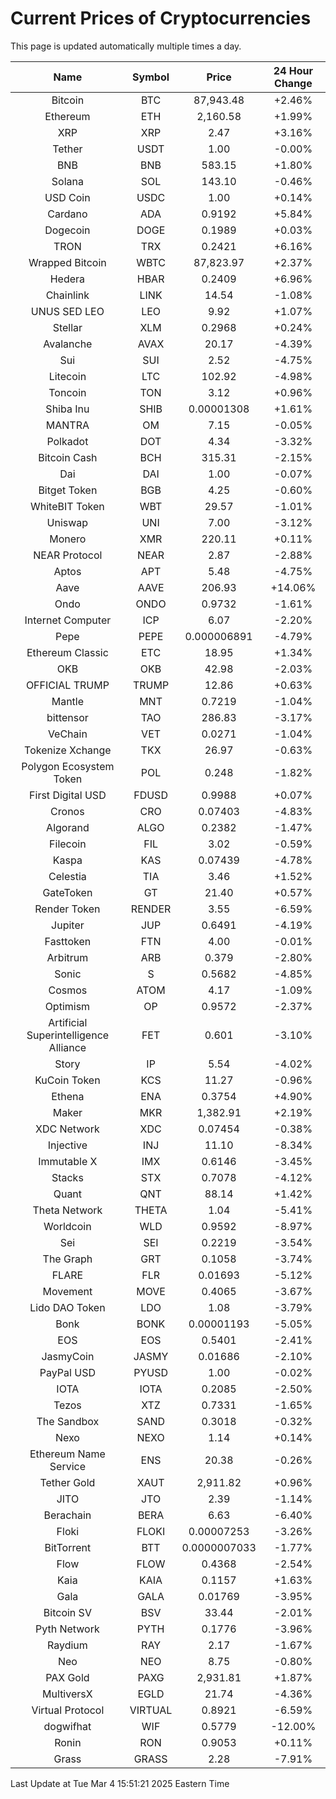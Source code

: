 # Current Prices of Cryptocurrencies
This page is updated automatically multiple times a day.

| Name | Symbol | Price | 24 Hour Change |
| :---: |:---:| :---: | :---: |
| Bitcoin | BTC | 87,943.48 | +2.46% |
| Ethereum | ETH | 2,160.58 | +1.99% |
| XRP | XRP | 2.47 | +3.16% |
| Tether | USDT | 1.00 | -0.00% |
| BNB | BNB | 583.15 | +1.80% |
| Solana | SOL | 143.10 | -0.46% |
| USD Coin | USDC | 1.00 | +0.14% |
| Cardano | ADA | 0.9192 | +5.84% |
| Dogecoin | DOGE | 0.1989 | +0.03% |
| TRON | TRX | 0.2421 | +6.16% |
| Wrapped Bitcoin | WBTC | 87,823.97 | +2.37% |
| Hedera | HBAR | 0.2409 | +6.96% |
| Chainlink | LINK | 14.54 | -1.08% |
| UNUS SED LEO | LEO | 9.92 | +1.07% |
| Stellar | XLM | 0.2968 | +0.24% |
| Avalanche | AVAX | 20.17 | -4.39% |
| Sui | SUI | 2.52 | -4.75% |
| Litecoin | LTC | 102.92 | -4.98% |
| Toncoin | TON | 3.12 | +0.96% |
| Shiba Inu | SHIB | 0.00001308 | +1.61% |
| MANTRA | OM | 7.15 | -0.05% |
| Polkadot | DOT | 4.34 | -3.32% |
| Bitcoin Cash | BCH | 315.31 | -2.15% |
| Dai | DAI | 1.00 | -0.07% |
| Bitget Token | BGB | 4.25 | -0.60% |
| WhiteBIT Token | WBT | 29.57 | -1.01% |
| Uniswap | UNI | 7.00 | -3.12% |
| Monero | XMR | 220.11 | +0.11% |
| NEAR Protocol | NEAR | 2.87 | -2.88% |
| Aptos | APT | 5.48 | -4.75% |
| Aave | AAVE | 206.93 | +14.06% |
| Ondo | ONDO | 0.9732 | -1.61% |
| Internet Computer | ICP | 6.07 | -2.20% |
| Pepe | PEPE | 0.000006891 | -4.79% |
| Ethereum Classic | ETC | 18.95 | +1.34% |
| OKB | OKB | 42.98 | -2.03% |
| OFFICIAL TRUMP | TRUMP | 12.86 | +0.63% |
| Mantle | MNT | 0.7219 | -1.04% |
| bittensor | TAO | 286.83 | -3.17% |
| VeChain | VET | 0.0271 | -1.04% |
| Tokenize Xchange | TKX | 26.97 | -0.63% |
| Polygon Ecosystem Token | POL | 0.248 | -1.82% |
| First Digital USD | FDUSD | 0.9988 | +0.07% |
| Cronos | CRO | 0.07403 | -4.83% |
| Algorand | ALGO | 0.2382 | -1.47% |
| Filecoin | FIL | 3.02 | -0.59% |
| Kaspa | KAS | 0.07439 | -4.78% |
| Celestia | TIA | 3.46 | +1.52% |
| GateToken | GT | 21.40 | +0.57% |
| Render Token | RENDER | 3.55 | -6.59% |
| Jupiter | JUP | 0.6491 | -4.19% |
| Fasttoken | FTN | 4.00 | -0.01% |
| Arbitrum | ARB | 0.379 | -2.80% |
| Sonic | S | 0.5682 | -4.85% |
| Cosmos | ATOM | 4.17 | -1.09% |
| Optimism | OP | 0.9572 | -2.37% |
| Artificial Superintelligence Alliance | FET | 0.601 | -3.10% |
| Story | IP | 5.54 | -4.02% |
| KuCoin Token | KCS | 11.27 | -0.96% |
| Ethena | ENA | 0.3754 | +4.90% |
| Maker | MKR | 1,382.91 | +2.19% |
| XDC Network | XDC | 0.07454 | -0.38% |
| Injective | INJ | 11.10 | -8.34% |
| Immutable X | IMX | 0.6146 | -3.45% |
| Stacks | STX | 0.7078 | -4.12% |
| Quant | QNT | 88.14 | +1.42% |
| Theta Network | THETA | 1.04 | -5.41% |
| Worldcoin | WLD | 0.9592 | -8.97% |
| Sei | SEI | 0.2219 | -3.54% |
| The Graph | GRT | 0.1058 | -3.74% |
| FLARE | FLR | 0.01693 | -5.12% |
| Movement | MOVE | 0.4065 | -3.67% |
| Lido DAO Token | LDO | 1.08 | -3.79% |
| Bonk | BONK | 0.00001193 | -5.05% |
| EOS | EOS | 0.5401 | -2.41% |
| JasmyCoin | JASMY | 0.01686 | -2.10% |
| PayPal USD | PYUSD | 1.00 | -0.02% |
| IOTA | IOTA | 0.2085 | -2.50% |
| Tezos | XTZ | 0.7331 | -1.65% |
| The Sandbox | SAND | 0.3018 | -0.32% |
| Nexo | NEXO | 1.14 | +0.14% |
| Ethereum Name Service | ENS | 20.38 | -0.26% |
| Tether Gold | XAUT | 2,911.82 | +0.96% |
| JITO | JTO | 2.39 | -1.14% |
| Berachain | BERA | 6.63 | -6.40% |
| Floki | FLOKI | 0.00007253 | -3.26% |
| BitTorrent | BTT | 0.0000007033 | -1.77% |
| Flow | FLOW | 0.4368 | -2.54% |
| Kaia | KAIA | 0.1157 | +1.63% |
| Gala | GALA | 0.01769 | -3.95% |
| Bitcoin SV | BSV | 33.44 | -2.01% |
| Pyth Network | PYTH | 0.1776 | -3.96% |
| Raydium | RAY | 2.17 | -1.67% |
| Neo | NEO | 8.75 | -0.80% |
| PAX Gold | PAXG | 2,931.81 | +1.87% |
| MultiversX | EGLD | 21.74 | -4.36% |
| Virtual Protocol | VIRTUAL | 0.8921 | -6.59% |
| dogwifhat | WIF | 0.5779 | -12.00% |
| Ronin | RON | 0.9053 | +0.11% |
| Grass | GRASS | 2.28 | -7.91% |

Last Update at Tue Mar  4 15:51:21 2025 Eastern Time